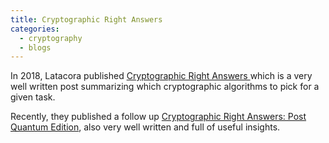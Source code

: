 ```yaml
---
title: Cryptographic Right Answers
categories:
  - cryptography
  - blogs
---
```

In 2018, Latacora published [Cryptographic Right Answers
](https://www.latacora.com/blog/2018/04/03/cryptographic-right-answers/) which
is a very well written post summarizing which cryptographic algorithms to pick
for a given task.

Recently, they published a follow up [Cryptographic Right Answers: Post Quantum Edition](https://www.latacora.com/blog/2024/07/29/crypto-right-answers-pq/), also very well
written and full of useful insights.
